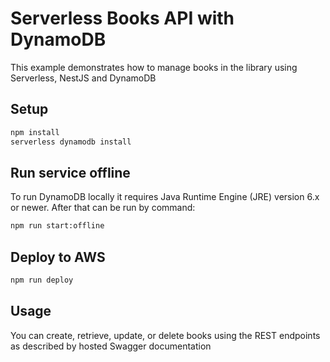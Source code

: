 # Serverless Books API with DynamoDB 

This example demonstrates how to manage books in the library using Serverless, NestJS and DynamoDB

## Setup

```bash
npm install
serverless dynamodb install
```

## Run service offline
To run DynamoDB locally it requires Java Runtime Engine (JRE) version 6.x or newer. After that can be run by command:
```bash
npm run start:offline
```

## Deploy to AWS

```bash
npm run deploy
```

## Usage

You can create, retrieve, update, or delete books using the REST endpoints as described by hosted Swagger documentation